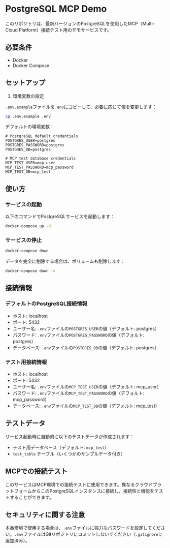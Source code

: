 # PostgreSQL MCP Demo

このリポジトリは、最新バージョンのPostgreSQLを使用したMCP（Multi-Cloud Platform）接続テスト用のデモサービスです。

## 必要条件

- Docker
- Docker Compose

## セットアップ

1. 環境変数の設定

`.env.example`ファイルを`.env`にコピーして、必要に応じて値を変更します：

```bash
cp .env.example .env
```

デフォルトの環境変数：

```
# PostgreSQL default credentials
POSTGRES_USER=postgres
POSTGRES_PASSWORD=postgres
POSTGRES_DB=postgres

# MCP test database credentials
MCP_TEST_USER=mcp_user
MCP_TEST_PASSWORD=mcp_password
MCP_TEST_DB=mcp_test
```

## 使い方

### サービスの起動

以下のコマンドでPostgreSQLサービスを起動します：

```bash
docker-compose up -d
```

### サービスの停止

```bash
docker-compose down
```

データを完全に削除する場合は、ボリュームも削除します：

```bash
docker-compose down -v
```

## 接続情報

### デフォルトのPostgreSQL接続情報

- ホスト: localhost
- ポート: 5432
- ユーザー名: `.env`ファイルの`POSTGRES_USER`の値（デフォルト: postgres）
- パスワード: `.env`ファイルの`POSTGRES_PASSWORD`の値（デフォルト: postgres）
- データベース: `.env`ファイルの`POSTGRES_DB`の値（デフォルト: postgres）

### テスト用接続情報

- ホスト: localhost
- ポート: 5432
- ユーザー名: `.env`ファイルの`MCP_TEST_USER`の値（デフォルト: mcp_user）
- パスワード: `.env`ファイルの`MCP_TEST_PASSWORD`の値（デフォルト: mcp_password）
- データベース: `.env`ファイルの`MCP_TEST_DB`の値（デフォルト: mcp_test）

## テストデータ

サービス起動時に自動的に以下のテストデータが作成されます：

- テスト用データベース（デフォルト: `mcp_test`）
- `test_table` テーブル（いくつかのサンプルデータ付き）

## MCPでの接続テスト

このサービスはMCP環境での接続テストに使用できます。異なるクラウドプラットフォームからこのPostgreSQLインスタンスに接続し、接続性と機能をテストすることができます。

## セキュリティに関する注意

本番環境で使用する場合は、`.env`ファイルに強力なパスワードを設定してください。`.env`ファイルはGitリポジトリにコミットしないでください（`.gitignore`に追加済み）。
